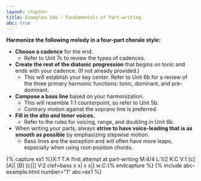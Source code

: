 ```yaml
---
layout: chapter
title: Examples 10a - Fundamentals of Part-writing
abc: true
---
```


**Harmonize the following melody in a four-part chorale style:**
- **Choose a cadence** for the end.
    - Refer to Unit 7c to review the types of cadences.
- **Create the rest of the diatonic progression** that begins on tonic and ends with your cadence. (If not already provided.)
    - This will establish your key center. Refer to Unit 6b for a review of the three primary harmonic functions: tonic, dominant, and pre-dominant.
- **Compose a bass line** based on your harmonization.
    - This will resemble 1:1 counterpoint, so refer to Unit 5b.
    - Contrary motion against the soprano line is preferred.
- **Fill in the alto and tenor voices.**
    - Refer to the rules for voicing, range, and doubling in Unit 6b.
- When writing your parts, always **strive to have voice-leading that is as smooth as possible** by emphasizing stepwise motion.
    - Bass lines are the exception and will often have more leaps, especially when using root-position chords.

{% capture ex1 %}X:1
T:A first attempt at part-writing
M:4/4
L:1/2
K:C
V:1
[c] [A]| [B] [c]|]
V:2 clef=bass
x x| x x|]
w:C:{% endcapture %}
{% include abc-example.html number="1" abc=ex1 %}